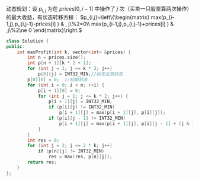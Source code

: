 动态规划：设 $p_{i,j}$ 为在 $prices[0,i-1]$ 中操作了 $j$ 次（买卖一只股票算两次操作）的最大收益，有状态转移方程：
$p_{i,j}=\left\{\begin{matrix}
max(p_{i-1,j},p_{i,j-1}-prices[i]  )  & , j\%2=0\\
max(p_{i-1,j},p_{i,j-1}+prices[i]  )  & ,j\%2\ne 0
\end{matrix}\right.$

```cpp
class Solution {
public:
    int maxProfit(int k, vector<int> &prices) {
        int n = prices.size();
        int p[n + 1][k * 2 + 1];
        for (int j = 1; j <= k * 2; j++)
            p[0][j] = INT32_MIN;//标志无效状态
        p[0][0] = 0;  //初始状态
        for (int i = 0; i < n; ++i) {
            p[i + 1][0] = 0;
            for (int j = 1; j <= k * 2; j++) {
                p[i + 1][j] = INT32_MIN;
                if (p[i][j] != INT32_MIN)
                    p[i + 1][j] = max(p[i + 1][j], p[i][j]);
                if (p[i][j - 1] != INT32_MIN)
                    p[i + 1][j] = max(p[i + 1][j], p[i][j - 1] + (j & 1 ? -prices[i] : prices[i]));
            }
        }
        int res = 0;
        for (int j = 2; j <= 2 * k; j++)
            if (p[n][j] != INT32_MIN)
                res = max(res, p[n][j]);
        return res;
    }
};
```
<!--stackedit_data:
eyJoaXN0b3J5IjpbNjExMDUyNTIzLC0yMTIxMDU5NjIzLC0xNj
Q2ODUwNDAsLTE1MDI3MTk3NTIsLTEzNDM1MDY1MTUsLTIwODg3
NDY2MTIsLTE1MDM0MTIwMjksLTgzNzY1MTc0NiwtNTI3Nzk1ND
U0LC04MzgwMzM4OTAsLTE5MjI5NjMxNzAsMTIzNzI5MjE4NSwx
Nzc2MDExMTAzLDgzMzE4MTg5NywxODU2ODI4MjkxXX0=
-->